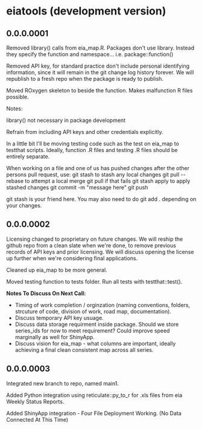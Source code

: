 # eiatools (development version)

## 0.0.0.0001

Removed library() calls from eia_map.R. Packages don't use library. Instead they specify the function and namespace... i.e. package::function()

Removed API key, for standard practice don't include personal identifying information, since it will remain in the git change log history forever. We will republish to a fresh repo when the package is ready to publish.

Moved ROxygen skeleton to beside the function. Makes malfunction R files possible.

Notes:

library() not necessary in package development

Refrain from including API keys and other credentials explicitly.

In a little bit I'll be moving testing code such as the test on eia_map to testthat scripts. Ideally, function .R files and testing .R files should be entirely separate.

When working on a file and one of us has pushed changes after the other persons pull request, use:
  git stash to stash any local changes
  git pull --rebase to attempt a local merge
  git pull if that fails
  git stash apply to apply stashed changes
  git commit -m "message here"
  git push
  
git stash is your friend here. You may also need to do git add . depending on your changes.

## 0.0.0.0002

Licensing changed to proprietary on future changes. We will reship the github repo from a clean slate when we're done, to remove previous records of API keys and prior licensing. We will discuss opening the license up further when we're considering final applications.

Cleaned up eia_map to be more general.

Moved testing function to tests folder. Run all tests with testthat::test().

**Notes To Discuss On Next Call:**
+ Timing of work completion / orginzation (naming conventions, folders, strcuture of code, division of work, road map, documentation).
+ Discuss temporary API key usuage.
+ Discuss data storage requirment inside package. Should we store series_ids for now to meet requirement? Could improve speed marginally as well for ShinyApp.
+ Discuss vision for eia_map - what columns are important, ideally achieving a final clean consistent map across all series.

## 0.0.0.0003

Integrated new branch to repo, named main1.

Added Python integration using reticulate::py_to_r for .xls files from eia Weekly Status Reports. 

Added ShinyApp integration - Four File Deployment Working. (No Data Connected At This Time)



